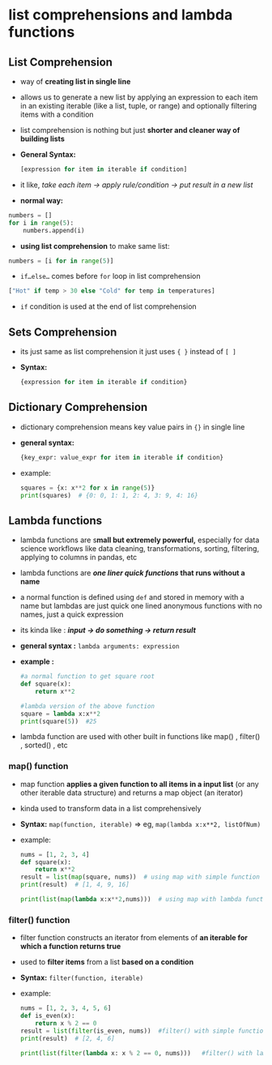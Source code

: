 # list comprehensions and lambda functions

## List Comprehension

- way of **creating list in single line**
- allows us to generate a new list by applying an expression to each item in an existing iterable (like a list, tuple, or range) and optionally filtering items with a condition
- list comprehension is nothing but just **shorter and cleaner way of building lists**
- **General Syntax:**
    
    ```python
    [expression for item in iterable if condition]
    ```
    
- it like,  *take each item → apply rule/condition → put result in a new list*
- **normal way:**

```python
numbers = []
for i in range(5):
    numbers.append(i)
```

- **using list comprehension** to make same list:

```python
numbers = [i for in range(5)]
```

- `if…else…` comes before `for` loop in list comprehension

```python
["Hot" if temp > 30 else "Cold" for temp in temperatures]
```

- `if` condition is used at the end of list comprehension

## Sets Comprehension

- its just same as list comprehension it just uses `{ }` instead of `[ ]`
- **Syntax:**
    
    ```python
    {expression for item in iterable if condition}
    ```
    

## Dictionary Comprehension

- dictionary comprehension means key value pairs in `{}` in single line
- **general syntax:**
    
    ```python
    {key_expr: value_expr for item in iterable if condition}
    ```
    
- example:
    
    ```python
    squares = {x: x**2 for x in range(5)}
    print(squares)  # {0: 0, 1: 1, 2: 4, 3: 9, 4: 16}
    ```
    

## Lambda functions

- lambda functions are s**mall but extremely powerful,** especially for data science workflows like data cleaning, transformations, sorting, filtering, applying to columns in pandas, etc
- lambda functions are ***one liner quick functions* that runs without a name**
- a normal function is defined using `def` and stored in memory with a name but lambdas are just quick one lined anonymous functions with no names, just a quick expression
- its kinda like : ***input → do something → return result***
- **general syntax :**  `lambda arguments: expression`
- **example :**
    
    ```python
    #a normal function to get square root
    def square(x):
        return x**2
    
    #lambda version of the above function
    square = lambda x:x**2
    print(square(5))  #25
    ```
    
- lambda function are used with other built in functions like map() , filter() , sorted() , etc

### map() function

- map function **applies a given function to all items in a input list** (or any other iterable data structure) and returns a map object (an iterator)
- kinda used to transform data in a list comprehensively
- **Syntax:** `map(function, iterable)`  ⇒ eg, `map(lambda x:x**2, listOfNum)`
- example:
    
    ```python
    nums = [1, 2, 3, 4]
    def square(x):
        return x**2
    result = list(map(square, nums))  # using map with simple function
    print(result)  # [1, 4, 9, 16]
    
    print(list(map(lambda x:x**2,nums)))  # using map with lambda function 
    ```
    

### filter() function

- filter function constructs an iterator from elements of **an iterable for which a function returns true**
- used to **filter items** from a list **based on a condition**
- **Syntax:** `filter(function, iterable)`
- example:
    
    ```python
    nums = [1, 2, 3, 4, 5, 6]
    def is_even(x):
        return x % 2 == 0
    result = list(filter(is_even, nums))  #filter() with simple function
    print(result)  # [2, 4, 6]
    
    print(list(filter(lambda x: x % 2 == 0, nums)))   #filter() with lambda function
    ```
